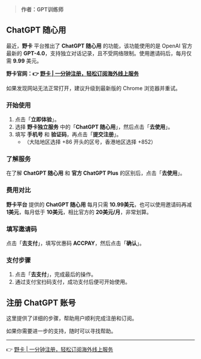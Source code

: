 > **作者：GPT训练师**

## ChatGPT 随心用

最近，**野卡** 平台推出了 **ChatGPT 随心用** 的功能，该功能使用的是 OpenAI 官方最新的 **GPT-4.0**，支持独立对话记录，且不受网络限制。使用邀请码后，每月仅需 **9.99** 美元。

**野卡官网：👉 [野卡 | 一分钟注册，轻松订阅海外线上服务](https://bit.ly/bewildcard)**

如果发现网站无法正常打开，建议升级到最新版的 Chrome 浏览器并重试。

### 开始使用

1. 点击「**立即体验**」。
2. 选择 **野卡独立服务** 中的「**ChatGPT 随心用**」，然后点击「**去使用**」。
3. 填写 **手机号** 和 **验证码**，再点击「**提交注册**」。
   - （大陆地区选择 +86 开头的区号，香港地区选择 +852）

### 了解服务

在了解 **ChatGPT 随心用** 和 **官方 ChatGPT Plus** 的区别后，点击「**去使用**」。

### 费用对比

**野卡平台** 提供的 **ChatGPT 随心用** 每月只需 **10.99美元**，也可以使用邀请码再减 **1美元**，每月低于 **10美元**，相比官方的 **20美元/月**，非常划算。

### 填写邀请码

点击「**去支付**」，填写优惠码 **ACCPAY**，然后点击「**确认**」。

### 支付步骤

1. 点击「**去支付**」，完成最后的操作。
2. 通过支付宝扫码支付，成功支付后便可开始使用。

## 注册 ChatGPT 账号

这里提供了详细的步骤，帮助用户顺利完成注册和订阅。

如果你需要进一步的支持，随时可以寻找帮助。

---

👉 [野卡 | 一分钟注册，轻松订阅海外线上服务](https://bit.ly/bewildcard)